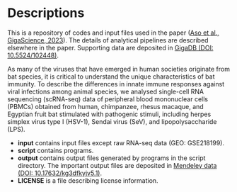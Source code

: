 # Descriptions
This is a repository of codes and input files used in the paper ([Aso et al., GigaScience, 2023](https://doi.org/10.1101/2022.12.06.519403)).
The details of analytical pipelines are described elsewhere in the paper.
Supporting data are deposited in [GigaDB (DOI: 10.5524/102448)](http://dx.doi.org/10.5524/102448).

As many of the viruses that have emerged in human societies originate from bat species, it is critical to understand the unique characteristics of bat immunity. To describe the differences in innate immune responses against viral infections among animal species, we analysed single-cell RNA sequencing (scRNA-seq) data of peripheral blood mononuclear cells (PBMCs) obtained from human, chimpanzee, rhesus macaque, and Egyptian fruit bat stimulated with pathogenic stimuli, including herpes simplex virus type I (HSV-1), Sendai virus (SeV), and lipopolysaccharide (LPS). 


* **input** contains input files except raw RNA-seq data (GEO: GSE218199).
* **script** contains programs.
* **output** contains output files generated by programs in the script directory. The important output files are deposited in [Mendeley data (DOI: 10.17632/kg3dfkyjv5.1)](10.17632/kg3dfkyjv5.1).
* **LICENSE** is a file describing license information.

